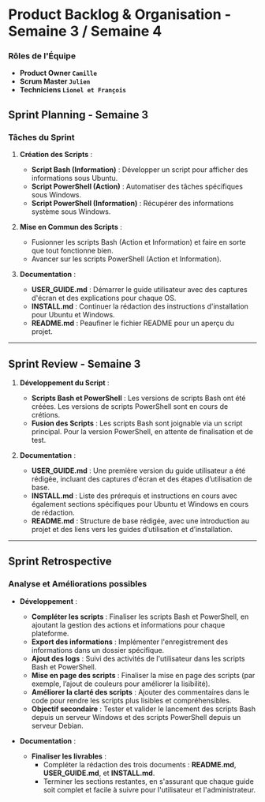 # **Product Backlog & Organisation - Semaine 3 / Semaine 4**

### **Rôles de l'Équipe**
- **Product Owner ``Camille``**
- **Scrum Master ``Julien``**
- **Techniciens ``Lionel et François``**

## **Sprint Planning - Semaine 3**

### **Tâches du Sprint**
1. **Création des Scripts** :
   - **Script Bash (Information)** : Développer un script pour afficher des informations sous Ubuntu.
   - **Script PowerShell (Action)** : Automatiser des tâches spécifiques sous Windows.
   - **Script PowerShell (Information)** : Récupérer des informations système sous Windows.
   
2. **Mise en Commun des Scripts** :
   - Fusionner les scripts Bash (Action et Information) et faire en sorte que tout fonctionne bien.
   - Avancer sur les scripts PowerShell (Action et Information).

3. **Documentation** :
   - **USER_GUIDE.md** : Démarrer le guide utilisateur avec des captures d'écran et des explications pour chaque OS.
   - **INSTALL.md** : Continuer la rédaction des instructions d'installation pour Ubuntu et Windows.
   - **README.md** : Peaufiner le fichier README pour un aperçu du projet.

---

## **Sprint Review - Semaine 3**

1. **Développement du Script** :
   - **Scripts Bash et PowerShell** : Les versions de scripts Bash ont été créées. Les versions de scripts PowerShell sont en cours de crétions.
   - **Fusion des Scripts** : Les scripts Bash sont joignable via un script principal. Pour la version PowerShell, en attente de finalisation et de test.

2. **Documentation** :
   - **USER_GUIDE.md** : Une première version du guide utilisateur a été rédigée, incluant des captures d'écran et des étapes d’utilisation de base.
   - **INSTALL.md** : Liste des prérequis et instructions en cours avec également sections spécifiques pour Ubuntu et Windows en cours de rédaction.
   - **README.md** : Structure de base rédigée, avec une introduction au projet et des liens vers les guides d’utilisation et d’installation.

---

## **Sprint Retrospective**

### **Analyse et Améliorations possibles**

- **Développement** :
   - **Compléter les scripts** : Finaliser les scripts Bash et PowerShell, en ajoutant la gestion des actions et informations pour chaque plateforme.
   - **Export des informations** : Implémenter l'enregistrement des informations dans un dossier spécifique.
   - **Ajout des logs** : Suivi des activités de l'utilisateur dans les scripts Bash et PowerShell.
   - **Mise en page des scripts** : Finaliser la mise en page des scripts (par exemple, l’ajout de couleurs pour améliorer la lisibilité).
   - **Améliorer la clarté des scripts** : Ajouter des commentaires dans le code pour rendre les scripts plus lisibles et compréhensibles.
   - **Objectif secondaire** : Tester et valider le lancement des scripts Bash depuis un serveur Windows et des scripts PowerShell depuis un serveur Debian.

- **Documentation** :
   - **Finaliser les livrables** :
     - Compléter la rédaction des trois documents : **README.md**, **USER_GUIDE.md**, et **INSTALL.md**. 
     - Terminer les sections restantes, en s'assurant que chaque guide soit complet et facile à suivre pour l'utilisateur et l'administrateur.
